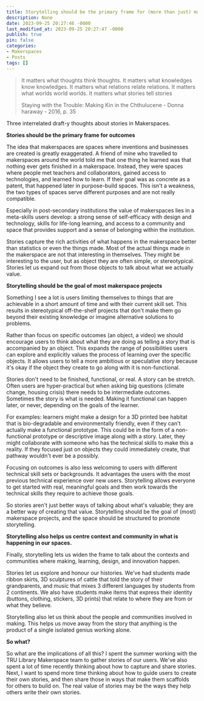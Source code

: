 ```yaml
---
title: Storytelling should be the primary frame for (more than just) makerspace outcomes
description: None
date: 2023-09-25 20:27:46 -0000
last_modified_at: 2023-09-25 20:27:47 -0000
publish: true
pin: false
categories:
- Makerspaces
- Posts
tags: []
---
```

> It matters what thoughts think thoughts. It matters what knowledges know knowledges. It matters what relations relate relations. It matters what worlds world worlds. It matters what stories tell stories
>
> Staying with the Trouble: Making Kin in the Chthulucene - Donna haraway - 2016, p. 35

Three interrelated draft-y thoughts about stories in Makerspaces.

**Stories should be the primary frame for outcomes**

The idea that makerspaces are spaces where inventions and businesses are created is greatly exaggerated. A friend of mine who travelled to makerspaces around the world told me that one thing he learned was that nothing ever gets finished in a makerspace. Instead, they were spaces where people met teachers and collaborators, gained access to technologies, and learned how to learn. If their goal was as concrete as a patent, that happened later in purpose-build spaces. This isn't a weakness, the two types of spaces serve different purposes and are not really compatible.

Especially in post-secondary institutions the value of makerspaces lies in a meta-skills users develop: a strong sense of self-efficacy with design and technology, skills for life-long learning, and access to a community and space that provides support and a sense of belonging within the institution.

Stories capture the rich activities of what happens in the makerspace better than statistics or even the things made. Most of the actual things made in the makerspace are not that interesting in themselves. They might be interesting to the user, but as object they are often simple, or stereotypical. Stories let us expand out from those objects to talk about what we actually value.

**Storytelling should be the goal of most makerspace projects**

Something I see a lot is users limiting themselves to things that are achievable in a short amount of time and with their current skill set. This results in stereotypical off-the-shelf projects that don't make them go beyond their existing knowledge or imagine alternative solutions to problems.

Rather than focus on specific outcomes (an object, a video) we should encourage users to think about what they are doing as telling a story that is accompanied by an object. This expands the range of possibilities users can explore and explicitly values the process of learning over the specific objects. It allows users to tell a more ambitious or speculative story because it's okay if the object they create to go along with it is non-functional.

Stories don't need to be finished, functional, or real. A story can be stretch. Often users are hyper-practical but when asking big questions (climate change, housing crisis) there needs to be intermediate outcomes. Sometimes the story is what is needed. Making it functional can happen later, or never, depending on the goals of the learner.

For examples: learners might make a design for a 3D printed bee habitat that is bio-degradable and environmentally friendly, even if they can't actually make a functional prototype. This could be in the form of a non-functional prototype or descriptive image along with a story. Later, they might collaborate with someone who has the technical skills to make this a reality. If they focused just on objects they could immediately create, that pathway wouldn't ever be a possibly.

Focusing on outcomes is also less welcoming to users with different technical skill sets or backgrounds. It advantages the users with the most previous technical experience over new users. Storytelling allows everyone to get started with real, meaningful goals and then work towards the technical skills they require to achieve those goals.

So stories aren't just better ways of talking about what's valuable; they are a better way of creating that value. Storytelling should be the goal of (most) makerspace projects, and the space should be structured to promote storytelling.

**Storytelling also helps us centre context and community in what is happening in our spaces.**

Finally, storytelling lets us widen the frame to talk about the contexts and communities where making, learning, design, and innovation happen.

Stories let us explore and honour our histories. We've had students made ribbon skirts, 3D sculptures of cattle that told the story of their grandparents, and music that mixes 3 different languages by students from 2 continents. We also have students make items that express their identity (buttons, clothing, stickers, 3D prints) that relate to where they are from or what they believe.

Storytelling also let us think about the people and communities involved in making. This helps us move away from the story that anything is the product of a single isolated genius working alone.

**So what?**

So what are the implications of all this? I spent the summer working with the TRU Library Makerspace team to gather stories of our users. We've also spent a lot of time recently thinking about how to capture and share stories. Next, I want to spend more time thinking about how to guide users to create their own stories, and then share those in ways that make them scaffolds for others to build on. The real value of stories may be the ways they help others write their own stories.
